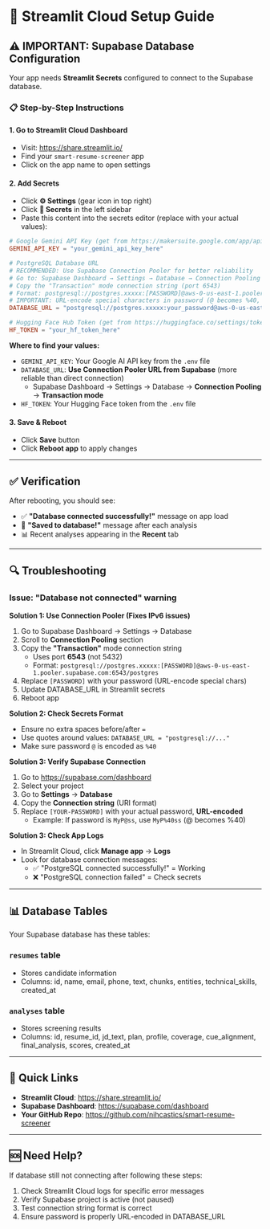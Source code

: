# 🚀 Streamlit Cloud Setup Guide

## ⚠️ IMPORTANT: Supabase Database Configuration

Your app needs **Streamlit Secrets** configured to connect to the Supabase database.

### 📋 Step-by-Step Instructions

#### 1. Go to Streamlit Cloud Dashboard
- Visit: https://share.streamlit.io/
- Find your `smart-resume-screener` app
- Click on the app name to open settings

#### 2. Add Secrets
- Click **⚙️ Settings** (gear icon in top right)
- Click **🔐 Secrets** in the left sidebar
- Paste this content into the secrets editor (replace with your actual values):

```toml
# Google Gemini API Key (get from https://makersuite.google.com/app/apikey)
GEMINI_API_KEY = "your_gemini_api_key_here"

# PostgreSQL Database URL
# RECOMMENDED: Use Supabase Connection Pooler for better reliability
# Go to: Supabase Dashboard → Settings → Database → Connection Pooling
# Copy the "Transaction" mode connection string (port 6543)
# Format: postgresql://postgres.xxxxx:[PASSWORD]@aws-0-us-east-1.pooler.supabase.com:6543/postgres
# IMPORTANT: URL-encode special characters in password (@ becomes %40, # becomes %23, etc.)
DATABASE_URL = "postgresql://postgres.xxxxx:your_password@aws-0-us-east-1.pooler.supabase.com:6543/postgres"

# Hugging Face Hub Token (get from https://huggingface.co/settings/tokens)
HF_TOKEN = "your_hf_token_here"
```

**Where to find your values:**
- `GEMINI_API_KEY`: Your Google AI API key from the `.env` file
- `DATABASE_URL`: **Use Connection Pooler URL from Supabase** (more reliable than direct connection)
  - Supabase Dashboard → Settings → Database → **Connection Pooling** → **Transaction mode**
- `HF_TOKEN`: Your Hugging Face token from the `.env` file

#### 3. Save & Reboot
- Click **Save** button
- Click **Reboot app** to apply changes

---

## ✅ Verification

After rebooting, you should see:
- ✅ **"Database connected successfully!"** message on app load
- 💾 **"Saved to database!"** message after each analysis
- 📊 Recent analyses appearing in the **Recent** tab

---

## 🔍 Troubleshooting

### Issue: "Database not connected" warning

**Solution 1: Use Connection Pooler (Fixes IPv6 issues)**
1. Go to Supabase Dashboard → Settings → Database
2. Scroll to **Connection Pooling** section
3. Copy the **"Transaction"** mode connection string
   - Uses port **6543** (not 5432)
   - Format: `postgresql://postgres.xxxxx:[PASSWORD]@aws-0-us-east-1.pooler.supabase.com:6543/postgres`
4. Replace `[PASSWORD]` with your password (URL-encode special chars)
5. Update DATABASE_URL in Streamlit secrets
6. Reboot app

**Solution 2: Check Secrets Format**
- Ensure no extra spaces before/after `=`
- Use quotes around values: `DATABASE_URL = "postgresql://..."`
- Make sure password `@` is encoded as `%40`

**Solution 3: Verify Supabase Connection**
1. Go to https://supabase.com/dashboard
2. Select your project
3. Go to **Settings** → **Database**
4. Copy the **Connection string** (URI format)
5. Replace `[YOUR-PASSWORD]` with your actual password, **URL-encoded**
   - Example: If password is `MyP@ss`, use `MyP%40ss` (@ becomes %40)

**Solution 3: Check App Logs**
- In Streamlit Cloud, click **Manage app** → **Logs**
- Look for database connection messages:
  - ✅ "PostgreSQL connected successfully!" = Working
  - ❌ "PostgreSQL connection failed" = Check secrets

---

## 📊 Database Tables

Your Supabase database has these tables:

### `resumes` table
- Stores candidate information
- Columns: id, name, email, phone, text, chunks, entities, technical_skills, created_at

### `analyses` table
- Stores screening results
- Columns: id, resume_id, jd_text, plan, profile, coverage, cue_alignment, final_analysis, scores, created_at

---

## 🔗 Quick Links

- **Streamlit Cloud**: https://share.streamlit.io/
- **Supabase Dashboard**: https://supabase.com/dashboard
- **Your GitHub Repo**: https://github.com/nihcastics/smart-resume-screener

---

## 🆘 Need Help?

If database still not connecting after following these steps:
1. Check Streamlit Cloud logs for specific error messages
2. Verify Supabase project is active (not paused)
3. Test connection string format is correct
4. Ensure password is properly URL-encoded in DATABASE_URL
